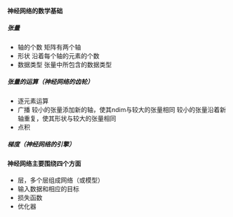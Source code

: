 #### 神经网络的数学基础
##### 张量
- 轴的个数
    矩阵有两个轴
- 形状
    沿着每个轴的元素的个数
- 数据类型
    张量中所包含的数据类型
##### 张量的运算（神经网络的齿轮）
- 逐元素运算
- 广播
    较小的张量添加新的轴，使其ndim与较大的张量相同
    较小的张量沿着新轴重复，使其形状与较大的张量相同
- 点积
##### 梯度（神经网络的引擎）         


#### 神经网络主要围绕四个方面
- 层，多个层组成网络（或模型）
- 输入数据和相应的目标
- 损失函数
- 优化器
